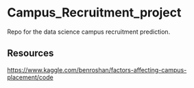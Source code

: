 # Campus_Recruitment_project
Repo for the data science campus recruitment prediction.

## Resources
https://www.kaggle.com/benroshan/factors-affecting-campus-placement/code
